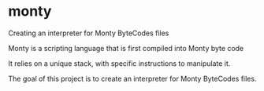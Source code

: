 # monty
Creating an interpreter for Monty ByteCodes files


Monty is a scripting language that is first compiled into Monty byte code

It relies on a unique stack, with specific instructions to manipulate it. 

The goal of this project is to create an interpreter for Monty ByteCodes files.
